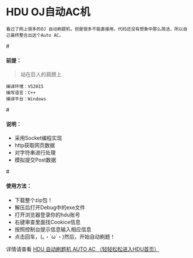# HDU OJ自动AC机
    看过了网上很多的OJ 自动刷题机，但是很多不能直接用，代码还没有想象中那么简洁，所以自己最终整合出这个Auto AC。
    
#<h4>前提：</h4>
>站在巨人的肩膀上

    编译环境：VS2015
    编写语言：C++
    编译平台：Windows

#<h4>说明：</h4>

- 采用Socket编程实现
- http获取网页数据
- 对字符串进行处理
- 模拟提交Post数据
    
#<h4>使用方法：</h4>

- 下载整个zip包！
- 解压后打开Debug中的exe文件
- 打开浏览器登录你的hdu账号
- 右键审查里面找Cookice信息
- 按照控制台提示信息输入相应信息
- 点击回车，(。・`ω´・)然后，开始自动刷题！

详情请查看 <a href="http://www.dreamwings.cn/auto-ac/1872.html">HDU 自动刷题机 AUTO AC （轻轻松松进入HDU首页）</a>

